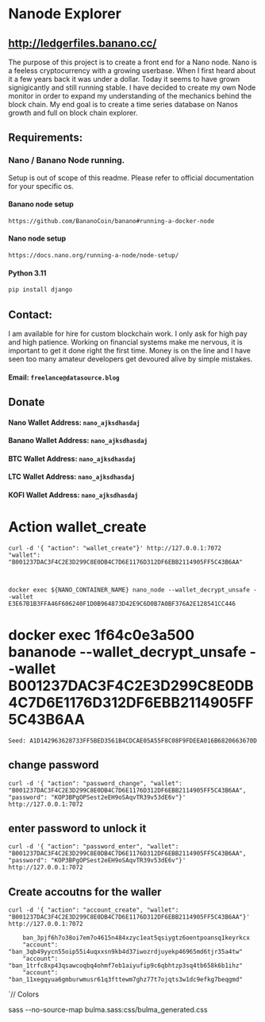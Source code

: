 # Nanode Explorer
## http://ledgerfiles.banano.cc/
The purpose of this project is to create a front end for a Nano node. Nano is a feeless cryptocurrency with a growing userbase. When I first heard about it a few years back it was under a dollar. Today it seems to have grown signigicantly and still running stable. I have decided to create my own Node monitor in order to expand my understanding of the mechanics behind the block chain. My end goal is to create a time series database on Nanos growth and full on block chain explorer.


## Requirements:
### Nano / Banano Node running. 
Setup is out of scope of this readme. Please refer to official documentation for your specific os. 
#### Banano node setup
```https://github.com/BananoCoin/banano#running-a-docker-node```
#### Nano node setup
```https://docs.nano.org/running-a-node/node-setup/```

#### Python 3.11
```bash
pip install django
```



## Contact:
I am available for hire for custom blockchain work. I only ask for high pay and high patience. Working on financial systems make me nervous, it is important to get it done right the first time. Money is on the line and I have seen too many amateur developers get devoured alive by simple mistakes. 
#### Email: ```freelance@datasource.blog```

## Donate
#### Nano Wallet Address: ```nano_ajksdhasdaj```
#### Banano Wallet Address: ```nano_ajksdhasdaj```
#### BTC Wallet Address: ```nano_ajksdhasdaj```
#### LTC Wallet Address: ```nano_ajksdhasdaj```
#### KOFI Wallet Address: ```nano_ajksdhasdaj```


# Action wallet_create
    curl -d '{ "action": "wallet_create"}' http://127.0.0.1:7072
    "wallet": "B001237DAC3F4C2E3D299C8E0DB4C7D6E1176D312DF6EBB2114905FF5C43B6AA"



    docker exec ${NANO_CONTAINER_NAME} nano_node --wallet_decrypt_unsafe --wallet E3E67B1B3FFA46F606240F1D0B964873D42E9C6D0B7A0BF376A2E128541CC446
# docker exec 1f64c0e3a500 bananode --wallet_decrypt_unsafe --wallet B001237DAC3F4C2E3D299C8E0DB4C7D6E1176D312DF6EBB2114905FF5C43B6AA
    Seed: A1D142963628733FF5BED3561B4CDCAE05A55F8C08F9FDEEA016B6820663670D


## change password 
```    
curl -d '{ "action": "password_change", "wallet": "B001237DAC3F4C2E3D299C8E0DB4C7D6E1176D312DF6EBB2114905FF5C43B6AA", "password": "KOP3BPgOPSest2eEH9oSAqvTR39v53dE6v"}' http://127.0.0.1:7072
```

## enter password  to unlock it
```    
curl -d '{ "action": "password_enter", "wallet": "B001237DAC3F4C2E3D299C8E0DB4C7D6E1176D312DF6EBB2114905FF5C43B6AA", "password": "KOP3BPgOPSest2eEH9oSAqvTR39v53dE6v"}' http://127.0.0.1:7072
```


## Create accoutns for the waller
```    
curl -d '{ "action": "account_create", "wallet": "B001237DAC3F4C2E3D299C8E0DB4C7D6E1176D312DF6EBB2114905FF5C43B6AA"}' http://127.0.0.1:7072
```
```
    ban_3pjf6h7o38oi7em7o4615n484xzyc1eat5qsiygtz6oentpoansq1keyrkcx
    "account": "ban_3qb49yycn55oip55i4uqxxsn9kb4d37iwozrdjuyekp46965md6tjr35a4tw"
    "account": "ban_1trfc8xp43qsawcoqbq4ohmf7eb1aiyufip9c6qbhtzp3sq4tb658k6b1ihz"
    "account": "ban_11xegqyua6gmburwmusr61q3fttewm7ghz77t7ojqts3w1dc9efkg7beqgmd"

```

`// Colors



sass --no-source-map bulma.sass:css/bulma_generated.css
